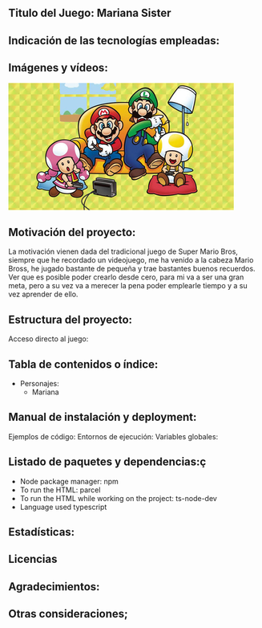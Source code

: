 ## Titulo del Juego: Mariana Sister

## Indicación de las tecnologías empleadas:
## Imágenes y vídeos:
![Lo tradicional llama ](./public/img/super-mario-bros.jpg)
## Motivación del proyecto:
La motivación vienen dada del tradicional juego de Super Mario Bros,
siempre que he recordado un videojuego, me ha venido a la cabeza Mario Bross, he jugado bastante
de pequeña y trae bastantes buenos recuerdos. Ver que es posible poder crearlo desde cero, para mi va a ser una gran meta, 
pero a su vez va a merecer la pena poder emplearle tiempo y a su vez aprender de ello.

## Estructura del proyecto:
Acceso directo al juego:
## Tabla de contenidos o índice:
* Personajes:
    * Mariana
## Manual de instalación y deployment:
Ejemplos de código:
Entornos de ejecución:
Variables globales:

## Listado de paquetes y dependencias:ç
* Node package manager: npm
* To run the HTML: parcel
* To run the HTML while working on the project: ts-node-dev
* Language used typescript


## Estadísticas:
## Licencias
## Agradecimientos:
## Otras consideraciones;
